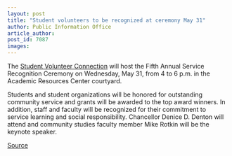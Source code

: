 ```yaml
---
layout: post
title: "Student volunteers to be recognized at ceremony May 31"
author: Public Information Office
article_author: 
post_id: 7087
images:
---
```


<a name="content" id="content"></a>
<p>
  The <a href="http://volunteer.ucsc.edu/serviceawards/ceremony/">Student Volunteer Connection</a> will host the Fifth Annual Service Recognition Ceremony on Wednesday, May 31, from 4 to 6 p.m. in the Academic Resources Center courtyard.
</p>
<p>
  Students and student organizations will be honored for outstanding community service and grants will be awarded to the top award winners. In addition, staff and faculty will be recognized for their commitment to service learning and social responsibility. Chancellor Denice D. Denton will attend and community studies faculty member Mike Rotkin will be the keynote speaker.
</p>
<p><a href="http://www1.ucsc.edu/currents/05-06/05-29/brief-volunteers.asp" title="Permalink to brief-volunteers">Source</a></p>

